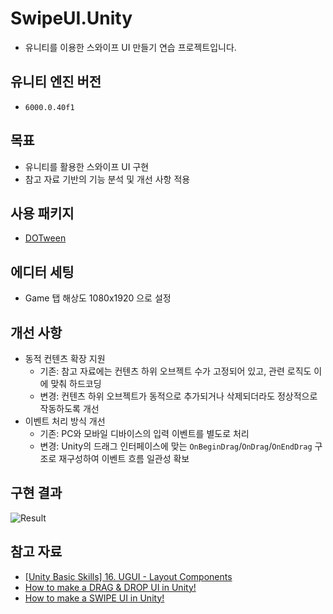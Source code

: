 # SwipeUI.Unity
- 유니티를 이용한 스와이프 UI 만들기 연습 프로젝트입니다.

## 유니티 엔진 버전
- `6000.0.40f1`

## 목표
- 유니티를 활용한 스와이프 UI 구현
- 참고 자료 기반의 기능 분석 및 개선 사항 적용

## 사용 패키지
- [DOTween](https://dotween.demigiant.com/)

## 에디터 세팅
- Game 탭 해상도 1080x1920 으로 설정

## 개선 사항
- 동적 컨텐츠 확장 지원
  - 기존: 참고 자료에는 컨텐츠 하위 오브젝트 수가 고정되어 있고, 관련 로직도 이에 맞춰 하드코딩
  - 변경: 컨텐츠 하위 오브젝트가 동적으로 추가되거나 삭제되더라도 정상적으로 작동하도록 개선
- 이벤트 처리 방식 개선
  - 기존: PC와 모바일 디바이스의 입력 이벤트를 별도로 처리
  - 변경: Unity의 드래그 인터페이스에 맞는 `OnBeginDrag`/`OnDrag`/`OnEndDrag` 구조로 재구성하여 이벤트 흐름 일관성 확보

## 구현 결과

![Result](./Image/Result.gif)

## 참고 자료
- [[Unity Basic Skills] 16. UGUI - Layout Components](https://www.youtube.com/watch?v=Cv3oQxjf1As&t=9s)
- [How to make a DRAG & DROP UI in Unity!](https://www.youtube.com/watch?v=uTeZz4O12yU)
- [How to make a SWIPE UI in Unity!](https://www.youtube.com/watch?v=zeHdty9RUaA&t=78s)
